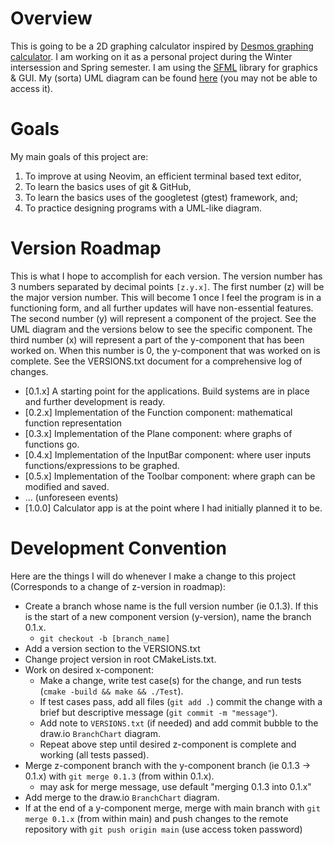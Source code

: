 # Overview
This is going to be a 2D graphing calculator inspired by [Desmos graphing calculator](https://www.desmos.com/calculator).
I am working on it as a personal project during the Winter intersession and Spring semester.
I am using the [SFML](https://www.sfml-dev.org/) library for graphics & GUI.
My (sorta) UML diagram can be found [here](https://app.diagrams.net/#G17-YE53CL7Q39EYjFIiBaUQKDM7ZqDSam) (you may not be able to access it). 

# Goals
My main goals of this project are:
1. To improve at using Neovim, an efficient terminal based text editor,
2. To learn the basics uses of git & GitHub,
3. To learn the basics uses of the googletest (gtest) framework, and;
4. To practice designing programs with a UML-like diagram.

# Version Roadmap
This is what I hope to accomplish for each version.
The version number has 3 numbers separated by decimal points `[z.y.x]`.
The first number (z) will be the major version number.
This will become 1 once I feel the program is in a functioning form, and all further updates will have non-essential features.
The second number (y) will represent a component of the project.
See the UML diagram and the versions below to see the specific component.
The third number (x) will represent a part of the y-component that has been worked on.
When this number is 0, the y-component that was worked on is complete.
See the VERSIONS.txt document for a comprehensive log of changes.
- [0.1.x] A starting point for the applications. Build systems are in place and further development is ready.
- [0.2.x] Implementation of the Function component: mathematical function representation
- [0.3.x] Implementation of the Plane component: where graphs of functions go.
- [0.4.x] Implementation of the InputBar component: where user inputs functions/expressions to be graphed.
- [0.5.x] Implementation of the Toolbar component: where graph can be modified and saved.
- ... (unforeseen events)
- [1.0.0] Calculator app is at the point where I had initially planned it to be.

# Development Convention
Here are the things I will do whenever I make a change to this project (Corresponds to a change of z-version in roadmap):
- Create a branch whose name is the full version number (ie 0.1.3). If this is the start of a new component version (y-version), name the branch 0.1.x.
    - `git checkout -b [branch_name]` 
- Add a version section to the VERSIONS.txt
- Change project version in root CMakeLists.txt.
- Work on desired x-component:
    - Make a change, write test case(s) for the change, and run tests (`cmake -build && make && ./Test`).
    - If test cases pass, add all files (`git add .`) commit the change with a brief but descriptive message (`git commit -m "message"`).
    - Add note to `VERSIONS.txt` (if needed) and add commit bubble to the draw.io `BranchChart` diagram.
    - Repeat above step until desired z-component is complete and working (all tests passed).
- Merge z-component branch with the y-component branch (ie 0.1.3 -> 0.1.x) with `git merge 0.1.3` (from within 0.1.x).
    - may ask for merge message, use default "merging 0.1.3 into 0.1.x"
- Add merge to the draw.io `BranchChart` diagram.
- If at the end of a y-component merge, merge with main branch with `git merge 0.1.x` (from within main) and push changes to the remote repository with `git push origin main` (use access token password)
